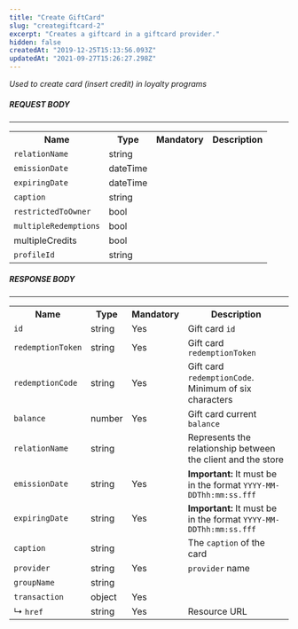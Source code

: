 ```yaml
---
title: "Create GiftCard"
slug: "creategiftcard-2"
excerpt: "Creates a giftcard in a giftcard provider."
hidden: false
createdAt: "2019-12-25T15:13:56.093Z"
updatedAt: "2021-09-27T15:26:27.298Z"
---
```

_Used to create card (insert credit) in loyalty programs_

##### REQUEST BODY

---

<table>
    <tr>
        <th>Name</th>
        <th>Type</th>
        <th>Mandatory</th>
        <th>Description</th>
    </tr>
    <tr>
        <td><code>relationName</code></td>
        <td>string</td>
        <td></td>
        <td></td>
    </tr>
    <tr>
        <td><code>emissionDate</code></td>
        <td>dateTime</td>
        <td></td>
        <td></td>
    </tr>
    <tr>
        <td><code>expiringDate</code></td>
        <td>dateTime</td>
        <td></td>
        <td></td>
    </tr>
    <tr>
        <td><code>caption</code></td>
        <td>string</td>
        <td></td>
        <td></td>
    </tr>
    <tr>
        <td><code>restrictedToOwner</code></td>
        <td>bool</td>
        <td></td>
        <td></td>
    </tr>
    <tr>
        <td><code>multipleRedemptions</code></td>
        <td>bool</td>
        <td></td>
        <td></td>
    </tr>
    <tr>
        <td>multipleCredits</td>
        <td>bool</td>
        <td></td>
        <td></td>
    </tr>
    <tr>
        <td><code>profileId</code></td>
        <td>string</td>
        <td></td>
        <td></td>
    </tr>
</table>

##### RESPONSE BODY

---

<table>
    <tr>
        <th>Name</th>
        <th>Type</th>
        <th>Mandatory</th>
        <th>Description</th>
    </tr>
    <tr>
        <td><code>id</code></td>
        <td>string</td>
        <td>Yes</td>
        <td>Gift card <code>id</code></td>
    </tr>
    <tr>
        <td><code>redemptionToken</code></td>
        <td>string</td>
        <td>Yes</td>
        <td>Gift card <code>redemptionToken</code></td>
    </tr>
    <tr>
        <td><code>redemptionCode</code></td>
        <td>string</td>
        <td>Yes</td>
        <td>Gift card <code>redemptionCode</code>. Minimum of six characters</td>
    </tr>
    <tr>
        <td><code>balance</code></td>
        <td>number</td>
        <td>Yes</td>
        <td>Gift card current <code>balance</code></td>
    </tr>
    <tr>
        <td><code>relationName</code></td>
        <td>string</td>
        <td></td>
        <td>Represents the relationship between the client and the store</td>
    </tr>
    <tr>
        <td><code>emissionDate</code></td>
        <td>string</td>
        <td>Yes</td>
        <td><b>Important: </b>It must be in the format <code>YYYY-MM-DDThh:mm:ss.fff</code></td>
    </tr>
    <tr>
        <td><code>expiringDate</code></td>
        <td>string</td>
        <td>Yes</td>
        <td><b>Important: </b>It must be in the format <code>YYYY-MM-DDThh:mm:ss.fff</code></td>
    </tr>
    <tr>
        <td><code>caption</code></td>
        <td>string</td>
        <td></td>
        <td>The <code>caption</code> of the card</td>
    </tr>
    <tr>
        <td><code>provider</code></td>
        <td>string</td>
        <td>Yes</td>
        <td><code>provider</code> name</td>
    </tr>
    <tr>
        <td><code>groupName</code></td>
        <td>string</td>
        <td></td>
        <td></td>
    </tr>
    <tr>
        <td><code>transaction</code></td>
        <td>object</td>
        <td>Yes</td>
        <td></td>
    </tr>
    <tr>
        <td>&#x21B3; <code>href</code></td>
        <td>string</td>
        <td>Yes</td>
        <td>Resource URL</td>
    </tr>
</table>
